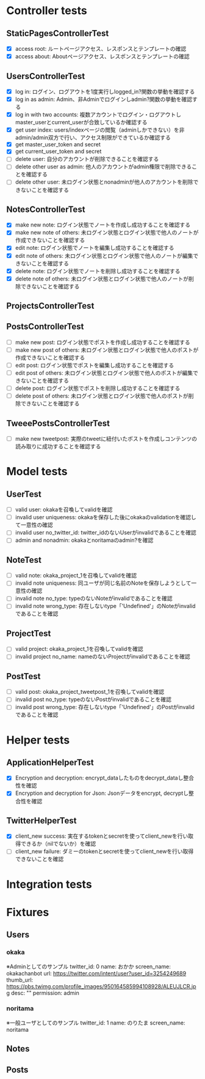 # Controller tests
## StaticPagesControllerTest
- [x] access root: ルートページアクセス、レスポンスとテンプレートの確認
- [x] access about: Aboutページアクセス、レスポンスとテンプレートの確認

## UsersControllerTest
- [x] log in: ログイン、ログアウトを1度実行しlogged_in?関数の挙動を確認する
- [x] log in as admin: Admin、非Adminでログインしadmin?関数の挙動を確認する
- [x] log in with two accounts: 複数アカウントでログイン・ログアウトしmaster_userとcurrent_userが合致しているか確認する
- [x] get user index: users/indexページの閲覧（adminしかできない）を非admin/admin双方で行い、アクセス制限ができているか確認する
- [x] get master_user_token and secret
- [x] get current_user_token and secret
- [ ] delete user: 自分のアカウントが削除できることを確認する
- [ ] delete other user as admin: 他人のアカウントがadmin権限で削除できることを確認する
- [ ] delete other user: 未ログイン状態とnonadminが他人のアカウントを削除できないことを確認する

## NotesControllerTest
- [x] make new note: ログイン状態でノートを作成し成功することを確認する
- [x] make new note of others: 未ログイン状態とログイン状態で他人のノートが作成できないことを確認する
- [x] edit note: ログイン状態でノートを編集し成功することを確認する
- [x] edit note of others: 未ログイン状態とログイン状態で他人のノートが編集できないことを確認する
- [x] delete note: ログイン状態でノートを削除し成功することを確認する
- [x] delete note of others: 未ログイン状態とログイン状態で他人のノートが削除できないことを確認する

## ProjectsControllerTest

## PostsControllerTest
- [ ] make new post: ログイン状態でポストを作成し成功することを確認する
- [ ] make new post of others: 未ログイン状態とログイン状態で他人のポストが作成できないことを確認する
- [ ] edit post: ログイン状態でポストを編集し成功することを確認する
- [ ] edit post of others: 未ログイン状態とログイン状態で他人のポストが編集できないことを確認する
- [ ] delete post: ログイン状態でポストを削除し成功することを確認する
- [ ] delete post of others: 未ログイン状態とログイン状態で他人のポストが削除できないことを確認する

## TweeePostsControllerTest
- [ ] make new tweetpost: 実際のtweetに紐付いたポストを作成しコンテンツの読み取りに成功することを確認する

# Model tests
## UserTest
- [ ] valid user: okakaを召喚してvalidを確認
- [ ] invalid user uniqueness: okakaを保存した後にokakaのvalidationを確認して一意性の確認
- [ ] invalid user no_twitter_id: twitter_idのないUserがinvalidであることを確認
- [ ] admin and nonadmin: okakaとnoritamaのadmin?を確認

## NoteTest
- [ ] valid note: okaka_project_1を召喚してvalidを確認
- [ ] invalid note uniqueness: 同ユーザが同じ名前のNoteを保存しようとして一意性の確認
- [ ] invalid note no_type: typeのないNoteがinvalidであることを確認
- [ ] invalid note wrong_type: 存在しないtype「'Undefined'」のNoteがinvalidであることを確認

## ProjectTest
- [ ] valid project: okaka_project_1を召喚してvalidを確認
- [ ] invalid project no_name: nameのないProjectがinvalidであることを確認

## PostTest
- [ ] valid post: okaka_project_tweetpost_1を召喚してvalidを確認
- [ ] invalid post no_type: typeのないPostがinvalidであることを確認
- [ ] invalid post wrong_type: 存在しないtype「'Undefined'」のPostがinvalidであることを確認

# Helper tests
## ApplicationHelperTest
- [x] Encryption and decryption: encrypt_dataしたものをdecrypt_dataし整合性を確認
- [x] Encryption and decryption for Json: Jsonデータをencrypt, decryptし整合性を確認

## TwitterHelperTest
- [x] client_new success: 実在するtokenとsecretを使ってclient_newを行い取得できるか（nilでないか）を確認
- [ ] client_new failure: ダミーのtokenとsecretを使ってclient_newを行い取得できないことを確認

# Integration tests

# Fixtures
## Users
### okaka
※Adminとしてのサンプル
twitter_id: 0
name: おかか
screen_name: okakachanbot
url: https://twitter.com/intent/user?user_id=3254249689
thumb_url: https://pbs.twimg.com/profile_images/950164585994108928/ALEUJLCR.jpg
desc: ""
permission: admin
### noritama
※一般ユーザとしてのサンプル
twitter_id: 1
name: のりたま
screen_name: noritama
## Notes
## Posts
